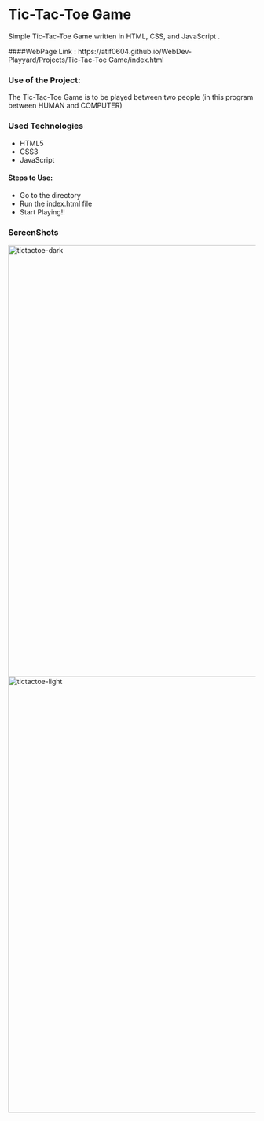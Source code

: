 <h1>Tic-Tac-Toe Game</h1>

<p>Simple Tic-Tac-Toe Game written in HTML, CSS, and JavaScript .</p>
####WebPage Link : https://atif0604.github.io/WebDev-Playyard/Projects/Tic-Tac-Toe Game/index.html

### Use of the Project:

<p>The Tic-Tac-Toe Game is to be played between two people (in this program between HUMAN and COMPUTER)</p>

<h3>Used Technologies</h3>
<ul>
  <li>HTML5</li>
  <li>CSS3</li>
  <li>JavaScript</li>
</ul>

#### Steps to Use:

- Go to the directory
- Run the index.html file
- Start Playing!!

<h3> ScreenShots </h3> 
<img width="878" alt="tictactoe-dark" src="https://user-images.githubusercontent.com/64218887/128006639-e5a8aec1-c0bf-4836-a04e-11f4f76a7991.png">

<br>
<img width="889" alt="tictactoe-light" src="https://user-images.githubusercontent.com/64218887/128006653-acf94c09-9b60-4f9a-aa3f-d4b8ed5ce9b1.png">

<br>

